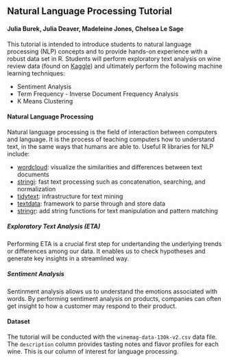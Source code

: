 ## Natural Language Processing Tutorial
#### Julia Burek, Julia Deaver, Madeleine Jones, Chelsea Le Sage

This tutorial is intended to introduce students to natural language processing (NLP) concepts and to provide hands-on experience with a robust data set in R. Students will perform exploratory text analysis on wine review data (found on <a href="https://www.kaggle.com/datasets/zynicide/wine-reviews?datasetId=1442&language=R">Kaggle</a>) and ultimately perform the following machine learning techniques:
<ul>
  <li>Sentiment Analysis</li>
  <li>Term Frequency - Inverse Document Frequency Analysis</li>
  <li>K Means Clustering</li>
</ul>

#### Natural Language Processing
Natural language processing is the field of interaction between computers and language. It is the process of teaching computers how to understand text, in the same ways that humans are able to. Useful R libraries for NLP include:
<ul>
  <li><a href="https://cran.r-project.org/web/packages/wordcloud/wordcloud.pdf">wordcloud</a>: visualize the similarities and differences between text documents</li>
  <li><a href="https://stringi.gagolewski.com">stringi</a>: fast text processing such as concatenation, searching, and normalization</li>
  <li><a href="https://cran.r-project.org/web/packages/tidytext/vignettes/tidytext.html">tidytext</a>: infrastructure for text mining</li>
  <li><a href="https://cran.r-project.org/web/packages/textdata/index.html">textdata</a>: framework to parse through and store data</li>
  <li><a href="https://cran.r-project.org/web/packages/stringr/vignettes/stringr.html">stringr</a>: add string functions for text manipulation and pattern matching</li>
</ul>

##### Exploratory Text Analysis (ETA)
Performing ETA is a crucial first step for undertanding the underlying trends or differences among our data. It enables us to check hypotheses and generate key insights in a streamlined way.

##### Sentiment Analysis
Sentinment analysis allows us to understand the emotions associated with words. By performing sentiment analysis on products, companies can often get insight to how a customer may respond to their product. 

#### Dataset
The tutorial will be conducted with the `winemag-data-130k-v2.csv` data file. The `description` column provides tasting notes and flavor profiles for each wine. This is our column of interest for language processing. 
